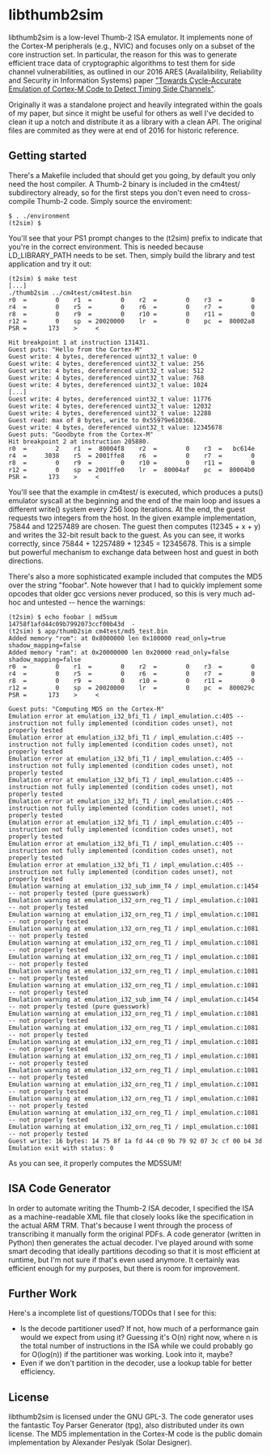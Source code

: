 # libthumb2sim
libthumb2sim is a low-level Thumb-2 ISA emulator. It implements none of the
Cortex-M peripherals (e.g., NVIC) and focuses only on a subset of the core
instruction set. In particular, the reason for this was to generate efficient
trace data of cryptographic algorithms to test them for side channel
vulnerabilities, as outlined in our 2016 ARES (Availalibility, Reliability and
Security in Information Systems) paper ["Towards Cycle-Accurate Emulation of Cortex-M Code to Detect Timing Side Channels"](https://johannes-bauer.com/personal/publications/2016-08-Bauer-ARES.pdf).

Originally it was a standalone project and heavily integrated within the goals
of my paper, but since it might be useful for others as well I've decided to
clean it up a notch and distribute it as a library with a clean API. The
original files are commited as they were at end of 2016 for historic reference.

## Getting started
There's a Makefile included that should get you going, by default you only need
the host compiler. A Thumb-2 binary is included in the cm4test/ subdirectory
already, so for the first steps you don't even need to cross-compile Thumb-2
code. Simply source the enviroment:

```
$ . ./environment
(t2sim) $
```

You'll see that your PS1 prompt changes to the (t2sim) prefix to indicate that
you're in the correct environment. This is needed because LD_LIBRARY_PATH needs
to be set. Then, simply build the library and test application and try it out:

```
(t2sim) $ make test
[...]
./thumb2sim ../cm4test/cm4test.bin
r0  =        0    r1  =        0    r2  =        0    r3  =        0
r4  =        0    r5  =        0    r6  =        0    r7  =        0
r8  =        0    r9  =        0    r10 =        0    r11 =        0
r12 =        0    sp  = 20020000    lr  =        0    pc  =  80002a8
PSR =      173    >     <

Hit breakpoint 1 at instruction 131431.
Guest puts: "Hello from the Cortex-M"
Guest write: 4 bytes, dereferenced uint32_t value: 0
Guest write: 4 bytes, dereferenced uint32_t value: 256
Guest write: 4 bytes, dereferenced uint32_t value: 512
Guest write: 4 bytes, dereferenced uint32_t value: 768
Guest write: 4 bytes, dereferenced uint32_t value: 1024
[...]
Guest write: 4 bytes, dereferenced uint32_t value: 11776
Guest write: 4 bytes, dereferenced uint32_t value: 12032
Guest write: 4 bytes, dereferenced uint32_t value: 12288
Guest read: max of 8 bytes, write to 0x55979e610368.
Guest write: 4 bytes, dereferenced uint32_t value: 12345678
Guest puts: "Goodbyte from the Cortex-M"
Hit breakpoint 2 at instruction 205880.
r0  =        2    r1  =  80004f8    r2  =        0    r3  =   bc614e
r4  =     3038    r5  = 2001ffe8    r6  =        0    r7  =        0
r8  =        0    r9  =        0    r10 =        0    r11 =        0
r12 =        0    sp  = 2001ffe0    lr  =  80004af    pc  =  80004b0
PSR =      173    >     <
```

You'll see that the example in cm4test/ is executed, which produces a puts()
emulator syscall at the beginning and the end of the main loop and issues a
different write() system every 256 loop iterations. At the end, the guest
requests two integers from the host. In the given example implementation, 75844
and 12257489 are chosen. The guest then computes (12345 + x + y) and writes the
32-bit result back to the guest. As you can see, it works correctly, since
75844 + 12257489 + 12345 = 12345678.  This is a simple but powerful mechanism
to exchange data between host and guest in both directions.

There's also a more sophisticated example included that computes the MD5 over
the string "foobar". Note however that I had to quickly implement some opcodes
that older gcc versions never produced, so this is very much ad-hoc and
untested -- hence the warnings:

```
(t2sim) $ echo foobar | md5sum
14758f1afd44c09b7992073ccf00b43d  -
(t2sim) $ app/thumb2sim cm4test/md5_test.bin
Added memory "rom": at 0x8000000 len 0x100000 read_only=true shadow_mapping=false
Added memory "ram": at 0x20000000 len 0x20000 read_only=false shadow_mapping=false
r0  =        0    r1  =        0    r2  =        0    r3  =        0    
r4  =        0    r5  =        0    r6  =        0    r7  =        0    
r8  =        0    r9  =        0    r10 =        0    r11 =        0    
r12 =        0    sp  = 20020000    lr  =        0    pc  =  800029c    
PSR =      173    >     <

Guest puts: "Computing MD5 on the Cortex-M"
Emulation error at emulation_i32_bfi_T1 / impl_emulation.c:405 -- instruction not fully implemented (condition codes unset), not properly tested
Emulation error at emulation_i32_bfi_T1 / impl_emulation.c:405 -- instruction not fully implemented (condition codes unset), not properly tested
Emulation error at emulation_i32_bfi_T1 / impl_emulation.c:405 -- instruction not fully implemented (condition codes unset), not properly tested
Emulation error at emulation_i32_bfi_T1 / impl_emulation.c:405 -- instruction not fully implemented (condition codes unset), not properly tested
Emulation error at emulation_i32_bfi_T1 / impl_emulation.c:405 -- instruction not fully implemented (condition codes unset), not properly tested
Emulation error at emulation_i32_bfi_T1 / impl_emulation.c:405 -- instruction not fully implemented (condition codes unset), not properly tested
Emulation error at emulation_i32_bfi_T1 / impl_emulation.c:405 -- instruction not fully implemented (condition codes unset), not properly tested
Emulation error at emulation_i32_bfi_T1 / impl_emulation.c:405 -- instruction not fully implemented (condition codes unset), not properly tested
Emulation warning at emulation_i32_sub_imm_T4 / impl_emulation.c:1454 -- not properly tested (pure guesswork)
Emulation warning at emulation_i32_orn_reg_T1 / impl_emulation.c:1081 -- not properly tested
Emulation warning at emulation_i32_orn_reg_T1 / impl_emulation.c:1081 -- not properly tested
Emulation warning at emulation_i32_orn_reg_T1 / impl_emulation.c:1081 -- not properly tested
Emulation warning at emulation_i32_orn_reg_T1 / impl_emulation.c:1081 -- not properly tested
Emulation warning at emulation_i32_orn_reg_T1 / impl_emulation.c:1081 -- not properly tested
Emulation warning at emulation_i32_orn_reg_T1 / impl_emulation.c:1081 -- not properly tested
Emulation warning at emulation_i32_orn_reg_T1 / impl_emulation.c:1081 -- not properly tested
Emulation warning at emulation_i32_sub_imm_T4 / impl_emulation.c:1454 -- not properly tested (pure guesswork)
Emulation warning at emulation_i32_orn_reg_T1 / impl_emulation.c:1081 -- not properly tested
Emulation warning at emulation_i32_orn_reg_T1 / impl_emulation.c:1081 -- not properly tested
Emulation warning at emulation_i32_orn_reg_T1 / impl_emulation.c:1081 -- not properly tested
Emulation warning at emulation_i32_orn_reg_T1 / impl_emulation.c:1081 -- not properly tested
Emulation warning at emulation_i32_orn_reg_T1 / impl_emulation.c:1081 -- not properly tested
Emulation warning at emulation_i32_orn_reg_T1 / impl_emulation.c:1081 -- not properly tested
Emulation warning at emulation_i32_orn_reg_T1 / impl_emulation.c:1081 -- not properly tested
Emulation warning at emulation_i32_orn_reg_T1 / impl_emulation.c:1081 -- not properly tested
Emulation warning at emulation_i32_orn_reg_T1 / impl_emulation.c:1081 -- not properly tested
Guest write: 16 bytes: 14 75 8f 1a fd 44 c0 9b 79 92 07 3c cf 00 b4 3d 
Emulation exit with status: 0
```

As you can see, it properly computes the MD5SUM!

## ISA Code Generator
In order to automate writing the Thumb-2 ISA decoder, I specified the ISA as a
machine-readable XML file that closely looks like the specification in the
actual ARM TRM. That's because I went through the process of transcribing it
manually form the original PDFs. A code generator (written in Python) then
generates the actual decoder. I've played around with some smart decoding that
ideally partitions decoding so that it is most efficient at runtime, but I'm
not sure if that's even used anymore. It certainly was efficient enough for my
purposes, but there is room for improvement.

## Further Work
Here's a incomplete list of questions/TODOs that I see for this:

  * Is the decode partitioner used? If not, how much of a performance gain
    would we expect from using it? Guessing it's O(n) right now, where n is the
    total number of instructions in the ISA while we could probably go for
    O(log(n)) if the partitioner was working. Look into it, maybe?
  * Even if we don't partition in the decoder, use a lookup table for better
    efficiency.

## License
libthumb2sim is licensed under the GNU GPL-3. The code generator uses the
fantastic Toy Parser Generator (tpg), also distributed under its own license.
The MD5 implementation in the Cortex-M code is the public domain implementation
by Alexander Peslyak (Solar Designer).
